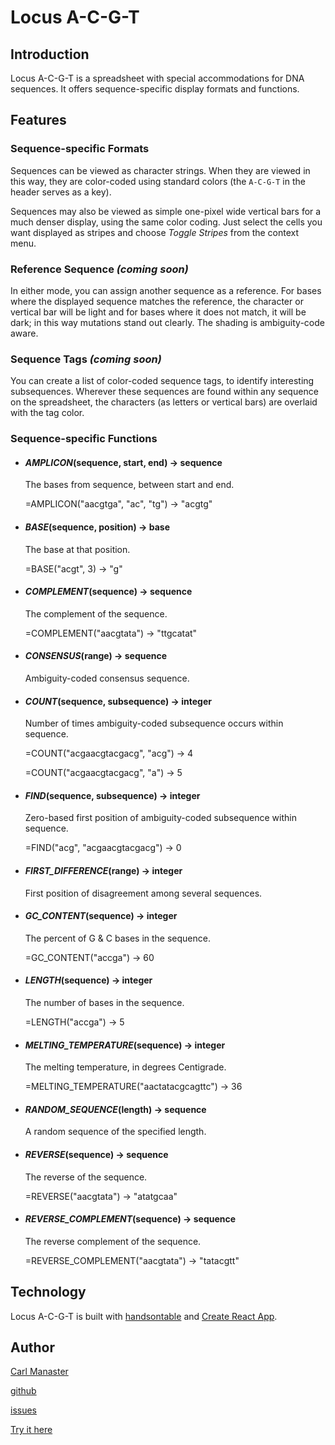 # Locus A-C-G-T

## Introduction

Locus A-C-G-T is a spreadsheet with special accommodations for DNA sequences.  It offers sequence-specific display formats and functions.

## Features

### Sequence-specific Formats

Sequences can be viewed as character strings.  When they are viewed in this way, they are color-coded using standard colors (the `A-C-G-T` in the header serves as a key).

Sequences may also be viewed as simple one-pixel wide vertical bars for a much denser display, using the same color coding.  Just select the cells you want displayed as stripes and choose _Toggle Stripes_ from the context menu.

### Reference Sequence _(coming soon)_

In either mode, you can assign another sequence as a reference.  For bases where the displayed sequence matches the reference, the character or vertical bar will be light and for bases where it does not match, it will be dark; in this way mutations stand out clearly.  The shading is ambiguity-code aware.

### Sequence Tags _(coming soon)_

You can create a list of color-coded sequence tags, to identify interesting subsequences.  Wherever these sequences are found within any sequence on the spreadsheet, the characters (as letters or vertical bars) are overlaid with the tag color.

### Sequence-specific Functions

* #### *AMPLICON*(sequence, start, end) → sequence

   The bases from sequence, between start and end.

   =AMPLICON("aacgtga", "ac", "tg") → "acgtg"

* #### *BASE*(sequence, position) → base

   The base at that position.

   =BASE("acgt", 3) → "g"

* #### *COMPLEMENT*(sequence) → sequence

   The complement of the sequence.

   =COMPLEMENT("aacgtata") → "ttgcatat"

* #### *CONSENSUS*(range) → sequence

   Ambiguity-coded consensus sequence.

* #### *COUNT*(sequence, subsequence) → integer

   Number of times ambiguity-coded subsequence occurs within sequence.

   =COUNT("acgaacgtacgacg", "acg") → 4

   =COUNT("acgaacgtacgacg", "a") → 5

* #### *FIND*(sequence, subsequence) → integer

   Zero-based first position of ambiguity-coded subsequence within sequence.

   =FIND("acg", "acgaacgtacgacg") → 0

* #### *FIRST_DIFFERENCE*(range) → integer

   First position of disagreement among several sequences.

* #### *GC_CONTENT*(sequence) → integer

   The percent of G & C bases in the sequence.

   =GC_CONTENT("accga") → 60

* #### *LENGTH*(sequence) → integer

   The number of bases in the sequence.

   =LENGTH("accga") → 5

* #### *MELTING_TEMPERATURE*(sequence) → integer

   The melting temperature, in degrees Centigrade.

   =MELTING_TEMPERATURE("aactatacgcagttc") → 36

* #### *RANDOM_SEQUENCE*(length) → sequence

   A random sequence of the specified length.

* #### *REVERSE*(sequence) → sequence

   The reverse of the sequence.

   =REVERSE("aacgtata") → "atatgcaa"

* #### *REVERSE_COMPLEMENT*(sequence) → sequence

   The reverse complement of the sequence.

   =REVERSE_COMPLEMENT("aacgtata") → "tatacgtt"

## Technology

Locus A-C-G-T is built with [handsontable](https://handsontable.com/) and [Create React App](https://github.com/facebookincubator/create-react-app).

## Author

[Carl Manaster](<mailto:manaster@pobox.com>)

[github](https://github.com/carlmanaster)

[issues](https://github.com/carlmanaster/locus-acgt/projects/1)

[Try it here](https://carlmanaster.github.io/locus-acgt/)
